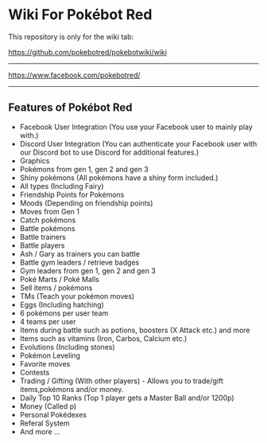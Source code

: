 # Wiki For Pokébot Red

This repository is only for the wiki tab:

https://github.com/pokebotred/pokebotwiki/wiki

---

https://www.facebook.com/pokebotred/

---

## Features of Pokébot Red

* Facebook User Integration (You use your Facebook user to mainly play with.)
* Discord User Integration (You can authenticate your Facebook user with our Discord bot to use Discord for additional features.)
* Graphics
* Pokémons from gen 1, gen 2 and gen 3
* Shiny pokémons (All pokémons have a shiny form included.)
* All types (Including Fairy)
* Friendship Points for Pokémons
* Moods (Depending on friendship points)
* Moves from Gen 1
* Catch pokémons
* Battle pokémons
* Battle trainers
* Battle players
* Ash / Gary as trainers you can battle
* Battle gym leaders / retrieve badges
* Gym leaders from gen 1, gen 2 and gen 3
* Poké Marts / Poké Malls
* Sell items / pokémons
* TMs (Teach your pokémon moves)
* Eggs (Including hatching)
* 6 pokémons per user team
* 4 teams per user
* Items during battle such as potions, boosters (X Attack etc.) and more
* Items such as vitamins (Iron, Carbos, Calcium etc.)
* Evolutions (Including stones)
* Pokémon Leveling
* Favorite moves
* Contests
* Trading / Gifting (With other players) - Allows you to trade/gift items,pokémons and/or money.
* Daily Top 10 Ranks (Top 1 player gets a Master Ball and/or 1200p)
* Money (Called p)
* Personal Pokédexes
* Referal System
* And more ...
